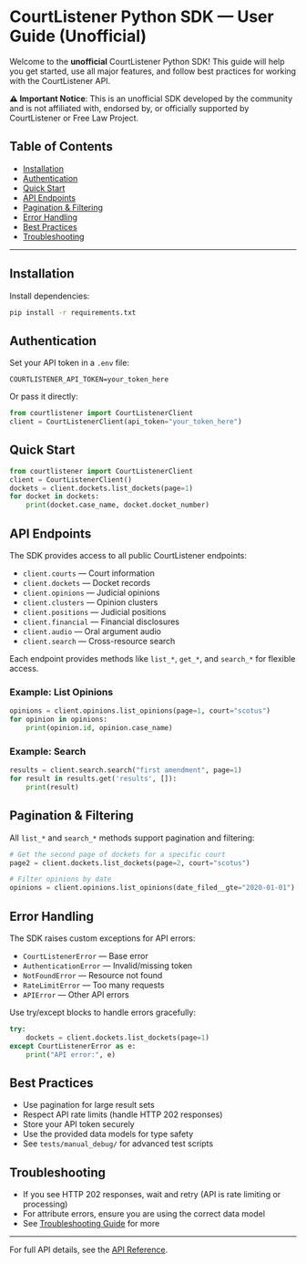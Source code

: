 # CourtListener Python SDK — User Guide (Unofficial)

Welcome to the **unofficial** CourtListener Python SDK! This guide will help you get started, use all major features, and follow best practices for working with the CourtListener API.

**⚠️ Important Notice**: This is an unofficial SDK developed by the community and is not affiliated with, endorsed by, or officially supported by CourtListener or Free Law Project.

## Table of Contents
- [Installation](#installation)
- [Authentication](#authentication)
- [Quick Start](#quick-start)
- [API Endpoints](#api-endpoints)
- [Pagination & Filtering](#pagination--filtering)
- [Error Handling](#error-handling)
- [Best Practices](#best-practices)
- [Troubleshooting](#troubleshooting)

---

## Installation

Install dependencies:
```bash
pip install -r requirements.txt
```

## Authentication

Set your API token in a `.env` file:
```
COURTLISTENER_API_TOKEN=your_token_here
```
Or pass it directly:
```python
from courtlistener import CourtListenerClient
client = CourtListenerClient(api_token="your_token_here")
```

## Quick Start

```python
from courtlistener import CourtListenerClient
client = CourtListenerClient()
dockets = client.dockets.list_dockets(page=1)
for docket in dockets:
    print(docket.case_name, docket.docket_number)
```

## API Endpoints

The SDK provides access to all public CourtListener endpoints:
- `client.courts` — Court information
- `client.dockets` — Docket records
- `client.opinions` — Judicial opinions
- `client.clusters` — Opinion clusters
- `client.positions` — Judicial positions
- `client.financial` — Financial disclosures
- `client.audio` — Oral argument audio
- `client.search` — Cross-resource search

Each endpoint provides methods like `list_*`, `get_*`, and `search_*` for flexible access.

### Example: List Opinions
```python
opinions = client.opinions.list_opinions(page=1, court="scotus")
for opinion in opinions:
    print(opinion.id, opinion.case_name)
```

### Example: Search
```python
results = client.search.search("first amendment", page=1)
for result in results.get('results', []):
    print(result)
```

## Pagination & Filtering

All `list_*` and `search_*` methods support pagination and filtering:
```python
# Get the second page of dockets for a specific court
page2 = client.dockets.list_dockets(page=2, court="scotus")

# Filter opinions by date
opinions = client.opinions.list_opinions(date_filed__gte="2020-01-01")
```

## Error Handling

The SDK raises custom exceptions for API errors:
- `CourtListenerError` — Base error
- `AuthenticationError` — Invalid/missing token
- `NotFoundError` — Resource not found
- `RateLimitError` — Too many requests
- `APIError` — Other API errors

Use try/except blocks to handle errors gracefully:
```python
try:
    dockets = client.dockets.list_dockets(page=1)
except CourtListenerError as e:
    print("API error:", e)
```

## Best Practices
- Use pagination for large result sets
- Respect API rate limits (handle HTTP 202 responses)
- Store your API token securely
- Use the provided data models for type safety
- See `tests/manual_debug/` for advanced test scripts

## Troubleshooting
- If you see HTTP 202 responses, wait and retry (API is rate limiting or processing)
- For attribute errors, ensure you are using the correct data model
- See [Troubleshooting Guide](./troubleshooting.md) for more

---
For full API details, see the [API Reference](./api_reference.md). 